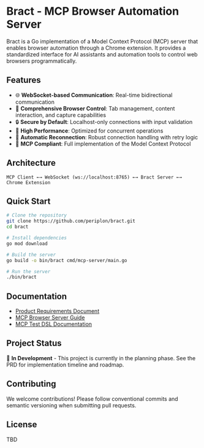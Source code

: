 # Bract - MCP Browser Automation Server

Bract is a Go implementation of a Model Context Protocol (MCP) server that enables browser automation through a Chrome extension. It provides a standardized interface for AI assistants and automation tools to control web browsers programmatically.

## Features

- 🌐 **WebSocket-based Communication**: Real-time bidirectional communication
- 🔧 **Comprehensive Browser Control**: Tab management, content interaction, and capture capabilities
- 🔒 **Secure by Default**: Localhost-only connections with input validation
- 🚀 **High Performance**: Optimized for concurrent operations
- 🔄 **Automatic Reconnection**: Robust connection handling with retry logic
- 📝 **MCP Compliant**: Full implementation of the Model Context Protocol

## Architecture

```
MCP Client ←→ WebSocket (ws://localhost:8765) ←→ Bract Server ←→ Chrome Extension
```

## Quick Start

```bash
# Clone the repository
git clone https://github.com/periplon/bract.git
cd bract

# Install dependencies
go mod download

# Build the server
go build -o bin/bract cmd/mcp-server/main.go

# Run the server
./bin/bract
```

## Documentation

- [Product Requirements Document](docs/PRD-mcp-browser-automation-server.md)
- [MCP Browser Server Guide](docs/MCP_BROWSER_SERVER.md)
- [MCP Test DSL Documentation](docs/MCP_TEST_DSL.md)

## Project Status

🚧 **In Development** - This project is currently in the planning phase. See the PRD for implementation timeline and roadmap.

## Contributing

We welcome contributions! Please follow conventional commits and semantic versioning when submitting pull requests.

## License

TBD